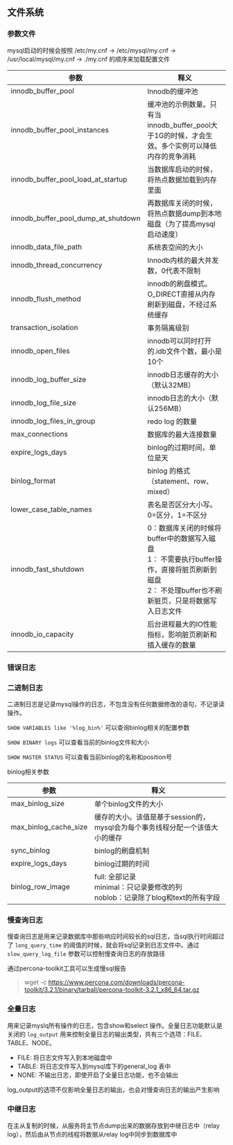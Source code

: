 ## 文件系统

### 参数文件

mysql启动的时候会按照 /etc/my.cnf -> /etc/mysql/my.cnf -> /usr/local/mysql/my.cnf -> ./my.cnf 的顺序来加载配置文件

| 参数                                | 释义                                                         |
| ----------------------------------- | ------------------------------------------------------------ |
| innodb_buffer_pool                  | Innodb的缓冲池                                               |
| innodb_buffer_pool_instances        | 缓冲池的示例数量。只有当innodb_buffer_pool大于1G的时候，才会生效。多个实例可以降低内存的竞争消耗 |
| innodb_buffer_pool_load_at_startup  | 当数据库启动的时候，将热点数据加载到内存里面                 |
| innodb_buffer_pool_dump_at_shutdown | 再数据库关闭的时候，将热点数据dump到本地磁盘（为了提高mysql启动速度） |
| innodb_data_file_path               | 系统表空间的大小                                             |
| innodb_thread_concurrency           | Innodb内核的最大并发数，0代表不限制                          |
| innodb_flush_method                 | innodb的刷盘模式。O_DIRECT直接从内存刷新到磁盘，不经过系统缓存 |
| transaction_isolation               | 事务隔离级别                                                 |
| innodb_open_files                   | innodb可以同时打开的.idb文件个数，最小是10个                 |
| innodb_log_buffer_size              | innodb日志缓存的大小（默认32MB）                             |
| innodb_log_file_size                | innodb日志的大小（默认256MB）                                |
| innodb_log_files_in_group           | redo log 的数量                                              |
| max_connections                     | 数据库的最大连接数量                                         |
| expire_logs_days                    | binlog的过期时间，单位是天                                   |
| binlog_format                       | binlog 的格式（statement、row、mixed）                       |
| lower_case_table_names              | 表名是否区分大小写。0=区分，1=不区分                         |
| innodb_fast_shutdown                | 0：数据库关闭的时候将buffer中的数据写入磁盘<br />1： 不需要执行buffer操作，直接将脏页刷新到磁盘<br />2： 不处理buffer也不刷新脏页，只是将数据写入日志文件 |
| innodb_io_capacity                  | 后台进程最大的IO性能指标，影响脏页刷新和插入缓存的数量       |



### 错误日志

### 二进制日志

二进制日志是记录mysql操作的日志，不包含没有任何数据修改的语句，不记录读操作。

`SHOW VARIABLES like '%log_bin%'` 可以查询binlog相关的配置参数

`SHOW BINARY logs` 可以查看当前的binlog文件和大小

`SHOW MASTER STATUS` 可以查看当前binlog的名称和position号

binlog相关参数

| 参数                  | 释义                                                         |
| --------------------- | ------------------------------------------------------------ |
| max_binlog_size       | 单个binlog文件的大小                                         |
| max_binlog_cache_size | 缓存的大小。该值是基于session的，mysql会为每个事务线程分配一个该值大小的缓存 |
| sync_binlog           | binlog的刷盘机制                                             |
| expire_logs_days      | binlog过期的时间                                             |
| binlog_row_image      | full: 全部记录<br />minimal：只记录要修改的列<br />noblob：记录除了blog和text的所有字段 |



### 慢查询日志

慢查询日志是用来记录数据库中那些响应时间较长的sql日志，当sql执行时间超过了 `long_query_time` 的阈值的时候，就会将sql记录到日志文件中。通过 `slow_query_log_file` 参数可以控制慢查询日志的存放路径

通过percona-toolkit工具可以生成慢sql报告

> wget -c https://www.percona.com/downloads/percona-toolkit/3.2.1/binary/tarball/percona-toolkit-3.2.1_x86_64.tar.gz



### 全量日志

用来记录myslq所有操作的日志，包含show和select 操作。全量日志功能默认是关闭的 `log_output` 用来控制全量日志的输出类型，共有三个选项：FILE、TABLE、NODE。

- FILE: 将日志文件写入到本地磁盘中
- TABLE: 将日志文件写入到mysql库下的general_log 表中
- NONE: 不输出日志，即使开启了全量日志功能，也不会输出

log_output的选项不仅影响全量日志的输出，也会对慢查询日志的输出产生影响

### 中继日志

在主从复制的时候，从服务将主节点dump出来的数据存放到中继日志中（relay log），然后由从节点的线程将数据从relay log中同步到数据库中